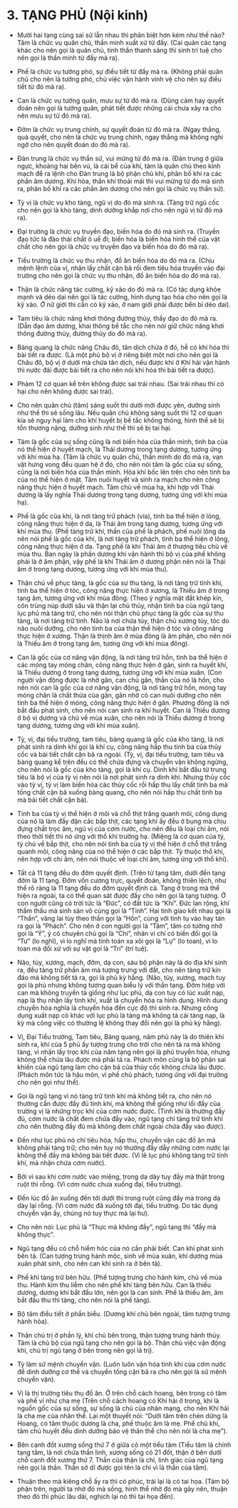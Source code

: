 # 3. TẠNG PHỦ (Nội kinh)

-   Mười hai tạng cùng sai sử lẫn nhau thì phân biệt hơn kém như thế nào? Tâm là chức vụ quân chủ, thần minh xuất xứ từ đấy. (Cai quản các tạng khác cho nên gọi là quân chủ, tinh thần thanh sảng thì sinh trí tuệ cho nên gọi là thần minh từ đấy mà ra).

-   Phế là chức vụ tướng phó, sự điều tiết từ đấy mà ra. (Không phải quân chủ cho nên là tướng phó, chủ việc vận hành vinh vệ cho nên sự điều tiết từ đó mà ra).

-   Can là chức vụ tướng quân, mưu sự từ đó mà ra. (Dũng cảm hay quyết đoán nên gọi là tướng quân, phát tiết được những cái chưa xảy ra cho nên mưu sự từ đó mà ra).

-   Đởm là chức vụ trung chính, sự quyết đoán từ đó mà ra. (Ngay thẳng, quả quyết, cho nên là chức vụ trung chính, ngay thẳng mà không nghi ngờ cho nên quyết đoán do đó mà ra).

-   Đản trung là chức vụ thần sứ, vui mừng từ đó mà ra. (Đản trung ở giữa ngực, khoảng hai bên vú, là cái bể của khí, tâm là quân chủ theo kinh mạch để ra lệnh cho Đản trung là bộ phận chủ khí, phân bố khí ra các phần âm dương. Khí hòa, thần khí thoải mái thì vui mừng từ đó mà sinh ra, phân bố khí ra các phần âm dương cho nên gọi là chức vụ thần sứ).

-   Tỳ vị là chức vụ kho tàng, ngũ vị do đó mà sinh ra. (Tàng trữ ngũ cốc cho nên gọi là kho tàng, dinh dưỡng khắp nơi cho nên ngũ vị từ đó mà ra).

-   Đại trường là chức vụ truyền đạo, biến hóa do đó mà sinh ra. (Truyền đạo tức là đào thải chất ô uế đi; biến hóa là biến hóa hình thể của vật chất cho nên gọi là chức vụ truyền đạo và biến hóa do đó mà ra).

-   Tiểu trường là chức vụ thu nhận, đồ ăn biến hóa do đó mà ra. (Chịu mệnh lệnh của vị, nhận lấy chất cặn bã rồi đem tiêu hóa truyền vào đại trường cho nên gọi là chức vụ thu nhận, đồ ăn biến hóa do đó mà ra).

-   Thận là chức năng tác cường, kỹ xảo do đó mà ra. (Có tác dụng khỏe mạnh và dẻo dai nên gọi là tác cường, hình dụng tạo hóa cho nên gọi là kỹ xảo. Ở nữ giới thì cần có kỹ xảo, ở nam giới phải được bền bỉ dẻo dai).

-   Tam tiêu là chức năng khơi thông đường thủy, thầy đạo do đó mà ra. (Dẫn đạo âm dương, khai thông bế tắc cho nên nói giữ chức năng khơi thông đường thủy, đường thủy do đó mà ra).

-   Bàng quang là chức năng Châu đô, tân dịch chứa ở đó, hễ có khí hóa thì bài tiết ra được. (Là một phủ bộ vị ở riêng biệt một nơi cho nên gọi là Châu đô, bộ vị ở dưới mà chứa tân dịch, nếu được khí ở Khí hải vận hành thì nước đái được bài tiết ra cho nên nói khí hóa thì bài tiết ra được).

-   Phàm 12 cơ quan kể trên không được sai trái nhau. (Sai trái nhau thì có hại cho nên không được sai trái).

-   Cho nên quân chủ (tâm) sáng suốt thì dưới mới được yên, dưỡng sinh như thế thì sẽ sống lâu. Nếu quân chủ không sáng suốt thì 12 cơ quan kia sẽ nguy hại làm cho khí huyết bị bế tắc không thông, hình thể sẽ bị tổn thương nặng, dưỡng sinh như thế thì sẽ bị tai hại.

-   Tâm là gốc của sự sống cũng là nơi biến hóa của thần minh, tinh ba của nó thể hiện ở huyết mạch, là Thái dương trong tạng dương, tương ứng với khí mùa hạ. (Tâm là chức vụ quân chủ, thần minh do đó mà ra, vạn vật hưng vong đều quan hệ ở đó, cho nên nói tâm là gốc của sự sống, cũng là nơi biến hóa của thần minh. Hỏa khí bốc lên trên cho nên tinh ba của nó thể hiện ở mặt. Tâm nuôi huyết và sinh ra mạch cho nên công năng thực hiện ở huyết mạch. Tâm chủ về mùa hạ, khí hợp với Thái dương là lấy nghĩa Thái dương trong tạng dương, tương ứng với khí mùa hạ).

-   Phế là gốc của khí, là nơi tàng trữ phách (vía), tinh ba thể hiện ở lông, công năng thực hiện ở da, là Thái âm trong tạng dương, tương ứng với khí mùa thu. (Phế tàng trữ khí, thần của phế là phách, phế nuôi lông da nên nói phế là gốc của khí, là nơi tàng trữ phách, tinh ba thể hiện ở lông, công năng thực hiện ở da. Tạng phế là khí Thái âm ở thượng tiêu chủ về mùa thu. Ban ngày là phần dương khí vận hành thì bộ vị của phế không phải là ở âm phận, vậy phế là khí Thái âm ở dương phận nên nói là Thái âm ở trong tạng dương, tương ứng với khí mùa thu).

-   Thận chủ về phục tàng, là gốc của sự thu tàng, là nơi tàng trữ tinh khí, tinh ba thể hiện ở tóc, công năng thực hiện ở xương, là Thiếu âm ở trong tạng âm, tương ứng với khí mùa đông. (Theo ý nghĩa mặt đất khép kín, côn trùng núp dưới sâu và thận lại chủ thủy, nhận tinh ba của ngũ tạng lục phủ mà tàng trữ, cho nên nói thận chủ phục tàng là gốc của sự thu tàng, là nơi tàng trữ tinh. Não là nơi chứa tủy, thận chủ xương tủy, tóc do não nuôi dưỡng, cho nên tinh ba của thận thể hiện ở tóc và công năng thực hiện ở xương. Thận là thịnh âm ở mùa đông là âm phận, cho nên nói là Thiếu âm ở trong tạng âm, tương ứng với khí mùa đông).

-   Can là gốc của cơ năng vận động, là nơi tàng trữ hồn, tinh ba thể hiện ở các móng tay móng chân, công năng thực hiện ở gân, sinh ra huyết khí, là Thiếu dương ở trong tạng dương, tương ứng với khí mùa xuân. (Con người vận động được là nhờ gân, can chủ gân, thần của nó là hồn, cho nên nói can là gốc của cơ năng vận động, là nơi tàng trữ hồn, móng tay móng chân là chất thừa của gân, gân nhờ có can nuôi dưỡng cho nên tinh ba thể hiện ở móng, công năng thực hiện ở gân. Phương đông là nơi bắt đầu phát sinh, cho nên nói can sinh ra khí huyết. Can là Thiếu dương ở bộ vị dương và chủ về mùa xuân, cho nên nói là Thiếu dương ở trong tạng dương, tương ứng với khí mùa xuân).

-   Tỳ, vị, đại tiểu trường, tam tiêu, bàng quang là gốc của kho tàng, là nơi phát sinh ra dinh khí gọi là khí cụ, công năng hấp thu tinh ba của thủy cốc và bài tiết chất cặn bã ra ngoài. (Tỳ, vị, đại tiểu trường, tam tiêu và bàng quang kể trên đều có thể chứa đựng và chuyển vận không ngừng, cho nên nói là gốc của kho tàng, gọi là khí cụ. Dinh khí bắt đầu từ trung tiêu là bộ vị của tỳ vị nên nói là nơi phát sinh ra dinh khí. Nhưng thủy cốc vào tỳ vị, tỳ vị làm biến hóa các thủy cốc rồi hấp thu lấy chất tinh ba mà tống chất cặn bã xuống bàng quang, cho nên nói hấp thu chất tinh ba mà bài tiết chất cặn bã).

-   Tinh ba của tỳ vị thể hiện ở môi và chỗ thịt trắng quanh môi, công dụng của nó là làm đầy đặn các bắp thịt, các tạng khí ấy đều ở bụng mà chịu đựng chất trọc âm, ngũ vị của cơm nước, cho nên đều là loại chí âm, nói theo thời tiết thì nó ứng với thổ khí trưởng hạ. (Miệng là cơ quan của tỳ, tỳ chủ về bắp thịt, cho nên nói tinh ba của tỳ vị thể hiện ở chỗ thịt trắng quanh môi, công năng của nó thể hiện ở các bắp thịt. Tỳ thuộc thổ khí, nên hợp với chí âm, nên nói thuộc về loại chí âm, tương ứng với thổ khí).

-   Tất cả 11 tạng đều do đởm quyết định. (Trên từ tạng tâm, dưới đến tạng đởm là 11 tạng. Đởm vốn cương trực, quyết đoán, không thiên lệch, như thế rõ ràng là 11 tạng đều do đởm quyết định cả. Tạng ở trong mà thể hiện ra ngoài, ta có thể quan sát được đấy cho nên gọi là tạng tượng. Ở con người cũng có trời tức là “Đức”, có đất tức là “Khí”. Đức lan rộng, khí thấm thấu mà sinh sản vô cùng gọi là “Tinh”. Hai tinh giao kết nhau gọi là “Thần”, vãng lai tùy theo thần gọi là “Hồn”, cùng với tinh tụ vào hay tán ra gọi là “Phách”. Cho nên ở con người gọi là “Tâm”, tâm có tưởng nhớ gọi là “Ý”, ý có chuyên chủ gọi là “Chí”, nhân vì chí có biến đổi gọi là “Tư” (lo nghĩ), vì lo nghĩ mà tính toán xa xôi gọi là “Lự” (lo toan), vì lo toan mà đối xử với sự vật gọi là “Trí” (trí tuệ).

-   Não, tủy, xương, mạch, đởm, dạ con, sáu bộ phận này là do địa khí sinh ra, đều tàng trữ phần âm mà tượng trưng với đất, cho nên tàng trữ kín đáo mà không tiết tả ra, gọi là phủ kỳ hằng. (Não, tủy, xương, mạch tuy gọi là phủ nhưng không tương quan biểu lý với thần tạng. Đởm hiệp với can mà không truyền tả giống như lục phủ, dạ con tuy có lúc xuất nạp, nạp là thụ nhận lấy tinh khí, xuất là chuyển hóa ra hình dung. Hình dung chuyển hóa nghĩa là chuyển hóa đến cực độ thì sinh ra. Nhưng công dụng xuất nạp có khác với lục phủ là tàng mà không tả cái tàng nạp, là kỳ mà công việc có thường lệ không thay đổi nên gọi là phủ kỳ hằng).

-   Vị, Đại Tiểu trường, Tam tiêu, Bàng quang, năm phủ này là do thiên khí sinh ra, khí của 5 phủ ấy tượng trưng cho trời cho nên tả ra mà không tàng, vì nhận lấy trọc khí của năm tạng nên gọi là phủ truyền hóa, nhưng không thể chứa lâu được mà phải tả ra. Phách môn cũng là bộ phận sai khiến của ngũ tạng làm cho cặn bã của thủy cốc không chứa lâu được. (Phách môn tức là hậu môn, vì phế chủ phách, tương ứng với đại trường cho nên gọi như thế).

-   Gọi là ngũ tạng vì nó tàng trữ tinh khí mà không tiết ra, cho nên nó thường cần được đầy đủ tinh khí, mà không thể giống như lối đầy của trường vị là những trọc khí của cơm nước được. (Tinh khí là thường đầy đủ, cơm nước là chất đem chứa đầy vào, ngũ tạng chỉ tàng trữ tinh khí cho nên thường đầy đủ mà không đem chất ngoài chứa đầy vào được).

-   Đến như lục phủ nó chỉ tiêu hóa, hấp thu, chuyển vận các đồ ăn mà không phải tàng trữ; cho nên tuy nó thường đầy dẫy những cơm nước lại không thể đầy mà không bài tiết được. (Vì lẽ lục phủ không tàng trữ tinh khí, mà nhận chứa cơm nước).

-   Bởi vì sau khi cơm nước vào miệng, trong dạ dày tuy đầy mà thật trong ruột thì rỗng. (Vì cơm nước chưa xuống đại, tiểu trường).

-   Đến lúc đồ ăn xuống đến tới dưới thì trong ruột cũng đầy mà trong dạ dày lại rỗng. (Vì cơm nước đã xuống tới đại, tiểu trường. Do tác dụng chuyển vận ấy, chúng nó tuy thực mà lại hư).

-   Cho nên nói: Lục phủ là “Thực mà không đầy”, ngũ tạng thì “đầy mà không thực”.

-   Ngũ tạng đều có chỗ hiểm hóc của nó cần phải biết. Can khí phát sinh bên tả. (Can tượng trưng hành mộc, sinh về mùa xuân, khí dương mùa xuân phát sinh, cho nên can khí sinh ra ở bên tả).

-   Phế khí tàng trữ bên hữu. (Phế tượng trưng cho hành kim, chủ về mùa thu. Hành kim thu liễm cho nên phế khí tàng bên hữu. Can là thiếu dương, dương khí bắt đầu lớn, nên gọi là can sinh. Phế là thiếu âm, âm bắt đầu thu thì tàng, cho nên nói là phế tàng).

-   Bộ tâm điều tiết ở phần biểu. (Dương khí chủ bên ngoài, tâm tượng trưng hành hỏa).

-   Thận chủ trị ở phần lý, khí chủ bên trong, thận tượng trưng hành thủy. Tâm là chủ bộ của ngũ tạng cho nên gọi là bộ. Thận chủ việc vận động khí, chủ trị ngũ tạng ở bên trong nên gọi là trị).

-   Tỳ làm sứ mệnh chuyển vận. (Luôn luôn vận hóa tinh khí của cơm nước để dinh dưỡng cơ thể và chuyển tống cặn bã ra cho nên gọi là sứ mệnh chuyển vận).

-   Vị là thị trường tiêu thụ đồ ăn. Ở trên chỗ cách hoang, bên trong có tâm và phế ví như cha mẹ (Trên chỗ cách hoang có Khí hải ở trong, khí là nguồn gốc của sự sống, sự sống là chủ của nhân mạng, cho nên Khí hải là cha mẹ của nhân thể. Lại một thuyết nói: “Dưới tâm trên chẻn dừng là Hoang, có tâm thuộc dương là cha, phế thuộc âm là mẹ. Phế chủ khí, tâm chủ huyết đều dinh dưỡng bảo vệ thân thể cho nên nói là cha mẹ”).

-   Bên cạnh đốt xương sống thứ 7 ở giữa có một tiểu tâm (Tiểu tâm là chính tạng tâm, là nơi chứa thần linh, xương sống có 21 đốt, thận ở bên dưới chỗ cạnh đốt xương thứ 7. Thần của thận là chí, linh giác của ngũ tạng nên gọi là thần. Thần sở dĩ được gọi tên là chí vì là thần của tâm).

-   Thuận theo mà kiêng chỗ ấy ra thì có phúc, trái lại là có tai họa. (Tám bộ phận trên, người ta nhờ đó mà sống, hình thể nhờ đó mà gây nên, thuận theo đó thì phúc lâu dài, nghịch lại nó thì tai họa đến).

